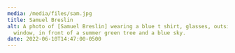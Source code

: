 ```yaml
---
media: /media/files/sam.jpg
title: Samuel Breslin
alt: A photo of [Samuel Breslin] wearing a blue t shirt, glasses, outside of a
  window, in front of a summer green tree and a blue sky.
date: 2022-06-10T14:47:00-0500
---
```

